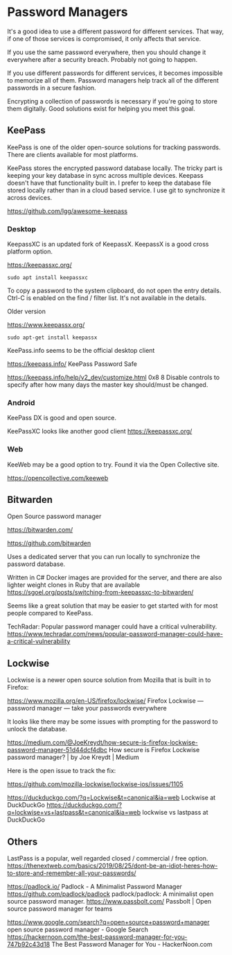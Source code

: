 # Password Managers

It's a good idea to use a different password for different services. That way, if one of those services is compromised, it only affects that service. 

If you use the same password everywhere, then you should change it everywhere after a security breach. Probably not going to happen. 

If you use different passwords for different services, it becomes impossible to memorize all of them. Password managers help track all of the different passwords in a secure fashion. 

Encrypting a collection of passwords is necessary if you're going to store them digitally. Good solutions exist for helping you meet this goal. 


## KeePass

KeePass is one of the older open-source solutions for tracking passwords. There are clients available for most platforms. 

KeePass stores the encrypted password database locally. The tricky part is keeping your key database in sync across multiple devices. Keepass doesn't have that functionality built in. I prefer to keep the database file stored locally rather than in a cloud based service. I use git to synchronize it across devices. 

https://github.com/lgg/awesome-keepass


### Desktop

KeepassXC is an updated fork of KeepassX. KeepassX is a good cross platform option. 

https://keepassxc.org/

    sudo apt install keepassxc

To copy a password to the system clipboard, do not open the entry details. Ctrl-C is enabled on the find / filter list. It's not available in the details. 

Older version

https://www.keepassx.org/
 
    sudo apt-get install keepassx

KeePass.info seems to be the official desktop client

https://keepass.info/
KeePass Password Safe

https://keepass.info/help/v2_dev/customize.html
0x8	8 	Disable controls to specify after how many days the master key should/must be changed.


### Android

KeePass DX is good and open source.

KeePassXC looks like another good client
https://keepassxc.org/

### Web

KeeWeb may be a good option to try. Found it via the Open Collective site. 

https://opencollective.com/keeweb


## Bitwarden

Open Source password manager

https://bitwarden.com/

https://github.com/bitwarden

Uses a dedicated server that you can run locally to synchronize the password database. 

Written in C#
Docker images are provided for the server, and there are also lighter weight clones in Ruby that are available
https://sgoel.org/posts/switching-from-keepassxc-to-bitwarden/

Seems like a great solution that may be easier to get started with for most people compared to KeePass. 

TechRadar: Popular password manager could have a critical vulnerability.
https://www.techradar.com/news/popular-password-manager-could-have-a-critical-vulnerability


## Lockwise

Lockwise is a newer open source solution from Mozilla that is built in to Firefox:

https://www.mozilla.org/en-US/firefox/lockwise/
Firefox Lockwise — password manager — take your passwords everywhere

It looks like there may be some issues with prompting for the password to unlock the database.

https://medium.com/@JoeKreydt/how-secure-is-firefox-lockwise-password-manager-51d44dcf4dbc
How secure is Firefox Lockwise password manager? | by Joe Kreydt | Medium

Here is the open issue to track the fix:

https://github.com/mozilla-lockwise/lockwise-ios/issues/1105

https://duckduckgo.com/?q=Lockwise&t=canonical&ia=web
Lockwise at DuckDuckGo
https://duckduckgo.com/?q=lockwise+vs+lastpass&t=canonical&ia=web
lockwise vs lastpass at DuckDuckGo


## Others

LastPass is a popular, well regarded closed / commercial / free option.
https://thenextweb.com/basics/2019/08/25/dont-be-an-idiot-heres-how-to-store-and-remember-all-your-passwords/

https://padlock.io/
Padlock - A Minimalist Password Manager
https://github.com/padlock/padlock
padlock/padlock: A minimalist open source password manager.
https://www.passbolt.com/
Passbolt | Open source password manager for teams

https://www.google.com/search?q=open+source+password+manager
open source password manager - Google Search
https://hackernoon.com/the-best-password-manager-for-you-747b92c43d18
The Best Password Manager for You - HackerNoon.com


